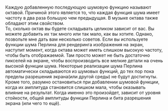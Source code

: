 Каждую добавленную последующую шумовую функцию называют октавой. Причиной этого является то, что каждая функция шума имеет частоту в два раза большую чем предыдущая. В музыке октава также обладают этим свойством.  
То, сколько октав вы будете складывать целиком зависит от вас. Вы можете добавить их так много или так мало, как вы хотите. Однако, позвольте мне дать вам несколько советов. Если вы используете функции шума Перлина для рендеринга изображения на экран, наступит момент, когда октава может иметь слишком высокую частоту, чтобы быть отображаемой. Там просто может не быть достаточно пикселей на экране, чтобы воспроизводить все мелкие детали на очень высокой функции шума. Некоторые реализации шума Перлина автоматически складываются из шумовых функций, до тех пор пока пределы разрешения экрана(или другой среды) не будут достигнуты.  
Кроме того, разумно остановиться при добавлении шумовой функции, когда их амплитуда становится слишком мала, чтобы оказывать влияние на результат. Когда именно это произойдет, зависит от уровня стойкости, общей амплитуды функции Перлина и бита разрешения экрана (или чего то ещё).